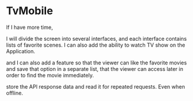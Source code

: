 # TvMobile



If I have more time,

I will divide the screen into several interfaces, and each interface contains lists of favorite scenes.
I can also add the ability to watch TV show on the Application.

and I can also add a feature so that the viewer can like the favorite movies and save that option in a separate list,
that the viewer can access later in order to find the movie immediately.

store the API response data and read it for repeated requests. Even
when offline.
